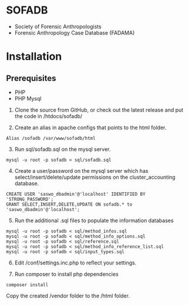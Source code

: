 # SOFADB
- Society of Forensic Anthropologists
- Forensic Anthropology Case Database (FADAMA)


# Installation

## Prerequisites
- PHP
- PHP Mysql

1. Clone the source from GitHub, or check out the latest release and put the code in /htdocs/sofadb/

2.  Create an alias in apache configs that points to the html folder.  
```
Alias /sofadb /var/www/sofadb/html
```
3.  Run sql/sofadb.sql on the mysql server.

```mysql -u root -p sofadb < sql/sofadb.sql```

4.  Create a user/password on the mysql server which has select/insert/delete/update permissions on the cluster_accounting database.
```
CREATE USER 'saswo_dbadmin'@'localhost' IDENTIFIED BY 'STRONG_PASSWORD';
GRANT SELECT,INSERT,DELETE,UPDATE ON sofadb.* to 'saswo_dbadmin'@'localhost';
```

5. Run the additional .sql files to populate the information databases
```mysql -u root -p sofadb < sql/methods.sql
mysql -u root -p sofadb < sql/method_infos.sql
mysql -u root -p sofadb < sql/method_info_options.sql
mysql -u root -p sofadb < sql/reference.sql
mysql -u root -p sofadb < sql/method_info_reference_list.sql
mysql -u root -p sofadb < sql/input_types.sql
```

6.  Edit /conf/settings.inc.php to reflect your settings.

7.  Run composer to install php dependencies

```composer install```
 
Copy the created /vendor folder to the /html folder.


